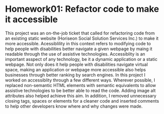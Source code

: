 # Homework01: Refactor code to make it accessible

This project was an on-the-job ticket that called for refactoring code from an existing static website (Horiseon Social Solution Services Inc.) to make it more accessible. Acessiblility in this context refers to modifying code to help people with disabilities better navigate a given webpage by maing it readable through the use of assistive technologies.
Accessiblity is an important asspect of any technology, be it a dynamic application or a static webpage. Not only does it help people with disabilities navigate virtual space, making an application or webpage more accessible also helps businesses through better ranking by search engines. 
In this project I worked on accessiblity through a few different ways. Wherever possible, I replaced non-semantic HTML elements with semantic equivalents to allow assistive technologies to be better able to read the code. Adding image alt attributes also helped achieve this aim. In addition, I removed unnecessary closing tags, spaces or elements for a cleaner code and inserted comments to help other developers know where and why changes were made. 
